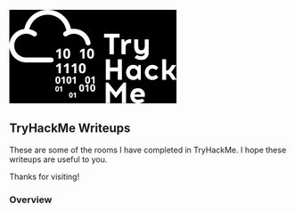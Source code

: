 
![TryHackMe Logo](https://github.com/JMMoseley/THM-Writeups/blob/main/Images/thmlogo.png)

## TryHackMe Writeups

These are some of the rooms I have completed in TryHackMe. I hope these writeups are useful to you. 

Thanks for visiting!

### Overview

